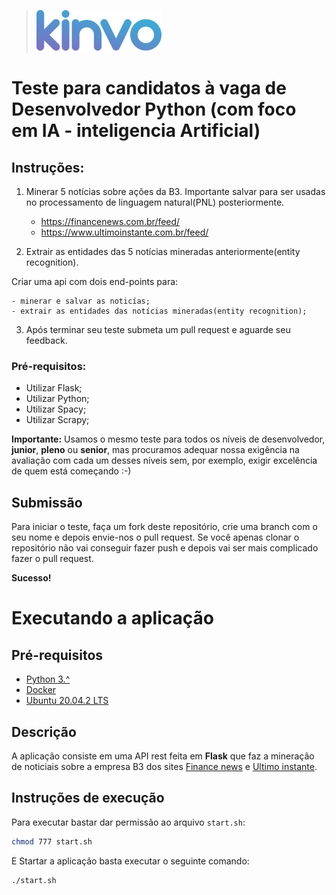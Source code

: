 > ![Logo Kinvo](https://github.com/kinvoapp/kinvo-mobile-test/blob/master/logo.svg)

# Teste para candidatos à vaga de Desenvolvedor Python (com foco em IA - inteligencia Artificial)


## Instruções:

1. Minerar 5 notícias sobre ações da B3. Importante salvar para ser usadas no processamento de linguagem natural(PNL) posteriormente.
	 - https://financenews.com.br/feed/
	 - https://www.ultimoinstante.com.br/feed/

2. Extrair as entidades das 5 notícias mineradas anteriormente(entity recognition).


Criar uma api com dois end-points para:

	- minerar e salvar as noticías;
	- extrair as entidades das notícias mineradas(entity recognition);


3. Após terminar seu teste submeta um pull request e aguarde seu feedback.


### Pré-requisitos:

* Utilizar Flask;
* Utilizar Python;
* Utilizar Spacy;
* Utilizar Scrapy;


**Importante:** Usamos o mesmo teste para todos os níveis de desenvolvedor, **junior**, **pleno** ou **senior**, mas procuramos adequar nossa exigência na avaliação com cada um desses níveis sem, por exemplo, exigir excelência de quem está começando :-)

## Submissão

Para iniciar o teste, faça um fork deste repositório, crie uma branch com o seu nome e depois envie-nos o pull request.
Se você apenas clonar o repositório não vai conseguir fazer push e depois vai ser mais complicado fazer o pull request.

**Sucesso!**

# Executando a aplicação

## Pré-requisitos
- [Python 3.^](https://www.python.org)
- [Docker](https://www.docker.com)
- [Ubuntu 20.04.2 LTS](https://ubuntu.com)

## Descrição
A aplicação consiste em uma API rest feita em **Flask** que faz a mineração de noticiais sobre a empresa B3 dos sites [Finance news](https://financenews.com.br) e [Ultimo instante](https://www.ultimoinstante.com.br).

## Instruções de execução
Para executar bastar dar permissão ao arquivo `start.sh`:
```bash
chmod 777 start.sh
```
E Startar a aplicação basta executar o seguinte comando:
```bash
./start.sh
```
